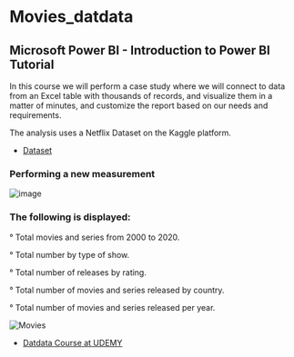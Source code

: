 # Movies_datdata
## Microsoft Power BI - Introduction to Power BI Tutorial

In this course we will perform a case study where we will connect to data from an Excel table with thousands of records, and visualize them in a matter of minutes, and customize the report based on our needs and requirements.

The analysis uses a Netflix Dataset on the Kaggle platform.

* [Dataset](https://www.kaggle.com/datasets/syedmubarak/netflix-dataset-latest-2021)

### Performing a new measurement

![image](https://user-images.githubusercontent.com/78714438/168484565-bccf8966-bc38-4cca-8ab7-1cb9e13c0b6b.png)

### The following is displayed:

° Total movies and series from 2000 to 2020.

° Total number by type of show.

° Total number of releases by rating.

° Total number of movies and series released by country.

° Total number of movies and series released per year.


![Movies](https://user-images.githubusercontent.com/78714438/168483778-3ea0c027-6397-45c9-83d5-1e3c63c06dac.png)


* [Datdata Course at UDEMY ](https://www.udemy.com/course/power-bi-analisis-datos-business-intelligence/)
